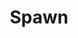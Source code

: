 ---
title: Spawn
issue: 26A
issue_nr: 26
full_title: The Dark
subtitle: ''
story_arc: ''
crossover: ''
variant: ""
publisher: Image Comics
creators: 
  - Todd McFarlane
release_date: Dec 1994
release_year: 1994
genre:
  - Action
  - Adventure
  - Crime
  - Fantasy
  - Horror
  - Science Fiction
  - Super-Heroes
  - Thriller
format: Comic
pages: 32
signed_by: Greg Capullo
price: 7.50
---
